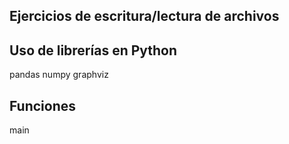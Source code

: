 ## Ejercicios de escritura/lectura de archivos

## Uso de librerías en Python

pandas
numpy
graphviz

## Funciones

main